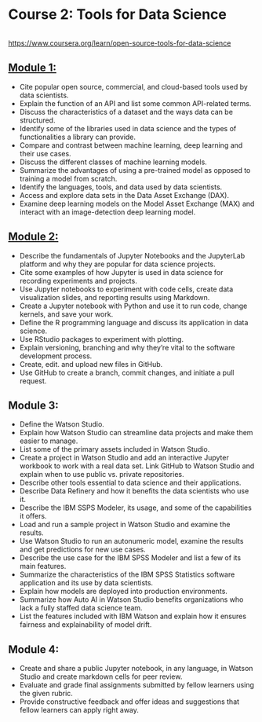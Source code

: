 # Course 2: Tools for Data Science

![]()

https://www.coursera.org/learn/open-source-tools-for-data-science

## [Module 1:](https://github.com/FacuJulia/IBM-Data-Science-Professional-Certificate/blob/main/Course%202/Module%201/Readme.md)
- Cite popular open source, commercial, and cloud-based tools used by data scientists.
- Explain the function of an API and list some common API-related terms.
- Discuss the characteristics of a dataset and the ways data can be structured.
- Identify  some of the libraries used in data science and the types of functionalities a library can provide.
- Compare and contrast between machine learning, deep learning and their use cases.
- Discuss the different classes of machine learning models.
- Summarize the advantages of using a pre-trained model as opposed to training a model from scratch.
- Identify the languages, tools, and data used by data scientists.
- Access and explore data sets in the Data Asset Exchange (DAX).
- Examine deep learning models on the Model Asset Exchange (MAX) and interact with an image-detection deep learning model.

## [Module 2:](https://github.com/FacuJulia/IBM-Data-Science-Professional-Certificate/tree/main/Course%202/Module%202)
- Describe the fundamentals of Jupyter Notebooks and the JupyterLab platform and why they are popular for data science projects.
- Cite some examples of how Jupyter is used in data science for recording experiments and projects.
- Use Jupyter notebooks to experiment with code cells, create data visualization slides, and reporting results using Markdown.
- Create a Jupyter notebook with Python and use it to run code, change kernels, and save your work.
- Define the R programming language and discuss its application in data science.
- Use RStudio packages to experiment with plotting.
- Explain versioning, branching and why they’re vital to the software development process.
- Create, edit. and upload new files in GitHub.
- Use GitHub to create a branch, commit changes, and initiate a pull request.

## Module 3:
- Define the Watson Studio.
- Explain how Watson Studio can streamline data projects and make them easier to manage.
- List some of the primary assets included in Watson Studio.
- Create a project in Watson Studio and add an interactive Jupyter workbook to work with a real data set. Link GitHub to Watson Studio and explain when to use public vs. private repositories.
- Describe other tools essential to data science and their applications.
- Describe Data Refinery and how it benefits the data scientists who use it.
- Describe the IBM SSPS Modeler, its usage, and some of the capabilities it offers.
- Load and run a sample project in Watson Studio and examine the results.
- Use Watson Studio to run an autonumeric model, examine the results and get predictions for new use cases.
- Describe the use case for the IBM SPSS Modeler and list a few of its main features.
- Summarize the characteristics of the IBM SPSS Statistics software application and its use by data scientists.
- Explain how models are deployed into production environments.
- Summarize how Auto AI in Watson Studio benefits organizations who lack a fully staffed data science team.
- List the features included with IBM Watson and explain how it ensures fairness and explainability of model drift.


## Module 4:
- Create and share a public Jupyter notebook, in any language, in Watson Studio and create markdown cells for peer review.
- Evaluate and grade final assignments submitted by fellow learners using the given rubric. 
- Provide constructive feedback and offer ideas and suggestions that fellow learners can apply right away.
